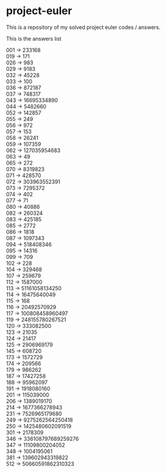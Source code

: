# project-euler

This is a repository of my solved project euler codes / answers.

This is the answers list

001 -> 233168     
019 -> 171   
026 -> 983    
029 -> 9183    
032 -> 45228    
033 -> 100  
036 -> 872187        
037 -> 748317   
043 -> 16695334890  
044 -> 5482660    
052 -> 142857   
055 -> 249   
056 -> 972    
057 -> 153   
058 -> 26241  
059 -> 107359   
062 -> 127035954683   
063 -> 49  
065 -> 272   
070 -> 8319823   
071 -> 428570  
072 -> 303963552391   
073 -> 7295372   
074 -> 402   
077 -> 71    
080 -> 40886   
082 -> 260324   
083 -> 425185    
085 -> 2772  
086 -> 1818    
087 -> 1097343   
094 -> 518408346   
095 -> 14316    
099 -> 709   
102 -> 228   
104 -> 329468   
107 -> 259679  
112 -> 1587000   
113 -> 51161058134250   
114 -> 16475640049   
115 -> 168  
116 -> 20492570929    
117 -> 100808458960497  
119 -> 248155780267521   
120 -> 333082500  
123 -> 21035   
124 -> 21417   
125 -> 2906969179    
145 -> 608720     
173 -> 1572729    
174 -> 209566  
179 -> 986262   
187 -> 17427258    
188 -> 95962097    
191 -> 1918080160   
201 -> 115039000   
206 -> 1389019170   
214 -> 1677366278943     
231 -> 7526965179680   
249 -> 9275262564250418   
250 -> 1425480602091519    
301 -> 2178309    
346 -> 336108797689259276   
347 -> 11109800204052    
348 -> 1004195061   
381 -> 139602943319822  
512 -> 50660591862310323  
